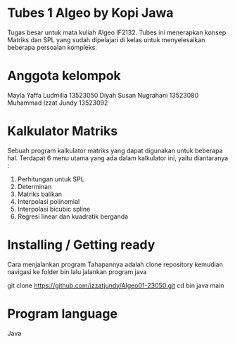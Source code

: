 # Tubes 1 Algeo by Kopi Jawa
Tugas besar untuk mata kuliah Algeo IF2132. Tubes ini menerapkan konsep Matriks dan SPL yang sudah dipelajari di kelas untuk menyelesaikan beberapa persoalan kompleks. 

# Anggota kelompok
Mayla Yaffa Ludmilla 13523050
Diyah Susan Nugrahani 13523080
Muhammad Izzat Jundy 13523092

# Kalkulator Matriks
Sebuah program kalkulator matriks yang dapat digunakan untuk beberapa hal. Terdapat 6 menu utama yang ada dalam kalkulator ini, yaitu diantaranya :
1. Perhitungan untuk SPL
2. Determinan
3. Matriks balikan
4. Interpolasi polinomial
5. Interpolasi bicubic spline
6. Regresi linear dan kuadratik berganda

# Installing / Getting ready
Cara menjalankan program
Tahapannya adalah clone repository kemudian navigasi ke folder bin lalu jalankan program java

git clone https://github.com/izzatjundy/Algeo01-23050.git
cd bin
java main

# Program language
Java
